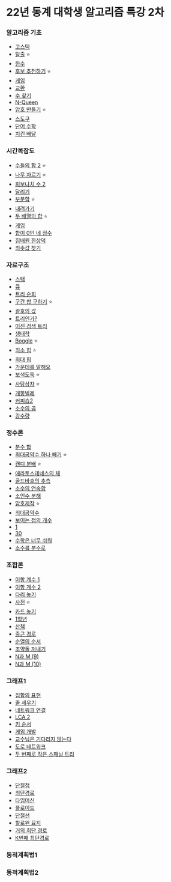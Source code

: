 # 22년 동계 대학생 알고리즘 특강 2차
### 알고리즘 기초
  - [고스택](https://www.acmicpc.net/problem/3425)
  - [탈출](https://www.acmicpc.net/problem/3055) ⭐
  - [한수](https://www.acmicpc.net/problem/1065)
  - [후보 추천하기](https://www.acmicpc.net/problem/1713) ⭐
  - [게임](https://www.acmicpc.net/problem/1103)
  - [교환](https://www.acmicpc.net/problem/1039)
  - [수 찾기](https://www.acmicpc.net/problem/1920)
  - [N-Queen](https://www.acmicpc.net/problem/9663)
  - [암호 만들기](https://www.acmicpc.net/problem/1759) ⭐
  - [스도쿠](https://www.acmicpc.net/problem/2580)
  - [단어 수학](https://www.acmicpc.net/problem/1339)
  - [치킨 배달](https://www.acmicpc.net/problem/15686)


### 시간복잡도
  - [수들의 합 2](https://www.acmicpc.net/problem/2003) ⭐
  - [나무 자르기](https://www.acmicpc.net/problem/2805) ⭐
  - [피보나치 수 2](https://www.acmicpc.net/problem/2748)
  - [달리기](https://www.acmicpc.net/problem/2517)
  - [부분합](https://www.acmicpc.net/problem/1806) ⭐
  - [내려가기](https://www.acmicpc.net/problem/2096)
  - [두 배열의 합](https://www.acmicpc.net/problem/2143) ⭐
  - [게임](https://www.acmicpc.net/problem/1072)
  - [합이 0인 네 정수](https://www.acmicpc.net/problem/7453)
  - [집배원 한상덕](https://www.acmicpc.net/problem/2842)
  - [최솟값 찾기](https://www.acmicpc.net/problem/11003)


### 자료구조
  - [스택](https://www.acmicpc.net/problem/10828)
  - [큐](https://www.acmicpc.net/problem/10845)
  - [트리 순회](https://www.acmicpc.net/problem/1991)
  - [구간 합 구하기](https://www.acmicpc.net/problem/2042) ⭐
  - [괄호의 값](https://www.acmicpc.net/problem/2504)
  - [트리인가?](https://www.acmicpc.net/problem/6416)
  - [이진 검색 트리](https://www.acmicpc.net/problem/5639)
  - [생태학](https://www.acmicpc.net/problem/4358)
  - [Boggle](https://www.acmicpc.net/problem/9202) ⭐
  - [최소 힙](https://www.acmicpc.net/problem/1927) ⭐
  - [최대 힙](https://www.acmicpc.net/problem/11279)
  - [가운데를 말해요](https://www.acmicpc.net/problem/1655)
  - [보석도둑](https://www.acmicpc.net/problem/1202) ⭐
  - [사탕상자](https://www.acmicpc.net/problem/2243) ⭐
  - [개똥벌레](https://www.acmicpc.net/problem/3020)
  - [커피숍2](https://www.acmicpc.net/problem/1275)
  - [소수의 곱](https://www.acmicpc.net/problem/2014)
  - [강수량](https://www.acmicpc.net/problem/2094)


### 정수론
  - [분수 합](https://www.acmicpc.net/problem/1735)
  - [최대공약수 하나 빼기](https://www.acmicpc.net/problem/14476) ⭐
  - [캔디 분배](https://www.acmicpc.net/problem/3955) ⭐
  - [에라토스테네스의 체](https://www.acmicpc.net/problem/2960)
  - [골드바흐의 추측](https://www.acmicpc.net/problem/6588)
  - [소수의 연속합](https://www.acmicpc.net/problem/1644)
  - [소인수 분해](https://www.acmicpc.net/problem/11653)
  - [암호제작](https://www.acmicpc.net/problem/1837) ⭐
  - [최대공약수](https://www.acmicpc.net/problem/2824)
  - [보이는 점의 개수](https://www.acmicpc.net/problem/2725)
  - [1](https://www.acmicpc.net/problem/4375)
  - [30](https://www.acmicpc.net/problem/10610)
  - [수학은 너무 쉬워](https://www.acmicpc.net/problem/2904)
  - [소수를 분수로](https://www.acmicpc.net/problem/5376)


### 조합론
  - [이항 계수 1](https://www.acmicpc.net/problem/11050)
  - [이항 계수 2](https://www.acmicpc.net/problem/11051)
  - [다리 놓기](https://www.acmicpc.net/problem/1010)
  - [사전](https://www.acmicpc.net/problem/1256) ⭐
  - [카드 놓기](https://www.acmicpc.net/problem/5568)
  - [1학년](https://www.acmicpc.net/problem/5557)
  - [산책](https://www.acmicpc.net/problem/5573)
  - [출근 경로](https://www.acmicpc.net/problem/5569)
  - [순열의 순서](https://www.acmicpc.net/problem/1722)
  - [조약돌 꺼내기](https://www.acmicpc.net/problem/13251)
  - [N과 M (9)](https://www.acmicpc.net/problem/15663)
  - [N과 M (10)](https://www.acmicpc.net/problem/15664)
  
  
### 그래프1
  - [집합의 표현](https://www.acmicpc.net/problem/1717)
  - [줄 세우기](https://www.acmicpc.net/problem/2252)
  - [네트워크 연결](https://www.acmicpc.net/problem/1922)
  - [LCA 2](https://www.acmicpc.net/problem/11438)
  - [키 순서](https://www.acmicpc.net/problem/2458)
  - [게임 개발](https://www.acmicpc.net/problem/1516)
  - [교수님은 기다리지 않는다](https://www.acmicpc.net/problem/3830)
  - [도로 네트워크](https://www.acmicpc.net/problem/3176)
  - [두 번째로 작은 스패닝 트리](https://www.acmicpc.net/problem/1626)

  
### 그래프2
  - [단절점](https://www.acmicpc.net/problem/11266)
  - [최단경로](https://www.acmicpc.net/problem/1753)
  - [타임머신](https://www.acmicpc.net/problem/11657)
  - [플로이드](https://www.acmicpc.net/problem/11404)
  - [단절선](https://www.acmicpc.net/problem/11400)
  - [할로윈 묘지](https://www.acmicpc.net/problem/3860)
  - [거의 최단 경로](https://www.acmicpc.net/problem/5719)
  - [K번째 최단경로 ](https://www.acmicpc.net/problem/1854)


### 동적계획법1

### 동적계획법2
